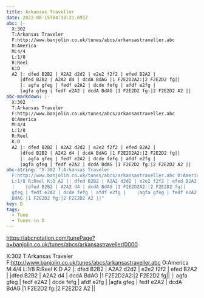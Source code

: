 ```yaml
---
title: Arkansas Traveller
date: 2022-08-15T04:33:21.691Z
abc: |-
  X:302
  T:Arkansas Traveler
  F:http://www.banjolin.co.uk/tunes/abcs/arkansastraveller.abc
  O:America
  M:4/4
  L:1/8
  R:Reel
  K:D
  A2 |: dfed B2B2 | A2A2 d2d2 | e2e2 f2f2 | efed B2A2 |
     |dfed B2B2 | A2A2 d4 | dcdA BdAG |1 F2E2D2A2:|2 F2E2D2 fg||
     |: agfa gfeg | fedf e2A2 | dcde fefg | afdf e2fg |
     |agfa gfeg | fedf e2A2 | dcdA BdAG |1 F2E2D2 fg:|2 F2E2D2 A2 ||
abc-markdown: |-
  X:302
  T:Arkansas Traveler
  F:http://www.banjolin.co.uk/tunes/abcs/arkansastraveller.abc
  O:America
  M:4/4
  L:1/8
  R:Reel
  K:D
  A2 |: dfed B2B2 | A2A2 d2d2 | e2e2 f2f2 | efed B2A2 |
     |dfed B2B2 | A2A2 d4 | dcdA BdAG |1 F2E2D2A2:|2 F2E2D2 fg||
     |: agfa gfeg | fedf e2A2 | dcde fefg | afdf e2fg |
     |agfa gfeg | fedf e2A2 | dcdA BdAG |1 F2E2D2 fg:|2 F2E2D2 A2 ||
abc-string: "X:302 T:Arkansas Traveler
  F:http://www.banjolin.co.uk/tunes/abcs/arkansastraveller.abc O:America M:4/4
  L:1/8 R:Reel K:D A2 |: dfed B2B2 | A2A2 d2d2 | e2e2 f2f2 | efed B2A2
  |    |dfed B2B2 | A2A2 d4 | dcdA BdAG |1 F2E2D2A2:|2 F2E2D2 fg||    |: agfa
  gfeg | fedf e2A2 | dcde fefg | afdf e2fg |    |agfa gfeg | fedf e2A2 | dcdA
  BdAG |1 F2E2D2 fg:|2 F2E2D2 A2 ||"
key: D
tags:
  - Tune
  - Tunes in D
---
```

https://abcnotation.com/tunePage?a=banjolin.co.uk/tunes/abcs/arkansastraveller/0000

X:302
T:Arkansas Traveler
F:http://www.banjolin.co.uk/tunes/abcs/arkansastraveller.abc
O:America
M:4/4
L:1/8
R:Reel
K:D
A2 |: dfed B2B2 | A2A2 d2d2 | e2e2 f2f2 | efed B2A2 |
   |dfed B2B2 | A2A2 d4 | dcdA BdAG |1 F2E2D2A2:|2 F2E2D2 fg||
   |: agfa gfeg | fedf e2A2 | dcde fefg | afdf e2fg |
   |agfa gfeg | fedf e2A2 | dcdA BdAG |1 F2E2D2 fg:|2 F2E2D2 A2 ||